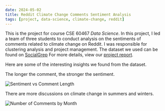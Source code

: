 ```yaml
---
date: 2024-05-02
title: Reddit Climate Change Comments Sentiment Analysis
tags: [project, data-science, climate-change, reddit]
---
```


This is the project for course CSE 60467 _Data Science_. In this project, I led
a team of three students to conduct analysis on the sentiments of comments
related to climate change on Reddit. I was responsible for clustering analysis
and project management. The dataset we used can be found on
[SocialGrep](https://socialgrep.com/datasets/the-reddit-climate-change-dataset)
For more details, view our
[project report](https://docs.google.com/document/d/1V8V_Ja0yzIZN5vQ5CHOG-Y6FnPUMNLZlXOPPIAhYdyY).

Here are some of the interesting insights we found from the dataset.

The longer the comment, the stronger the sentiment.

![Sentiment vs Comment Length](/images/sentiment-vs-comment-length.png)

There are more discussions on climate change in summers and winters.

![Number of Comments by Month](/images/number-of-comments-by-month.png)
